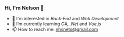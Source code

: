 ### Hi, I'm Nelson 👋
- 🔎 I'm interested in *Back-End* and *Web Development*
- 🌱 I’m currently learning *C#*, *.Net* and *Vue.js*
- 📫 How to reach me: nhsneto@gmail.com

<!--
**nhsneto/nhsneto** is a ✨ _special_ ✨ repository because its `README.md` (this file) appears on your GitHub profile.

Here are some ideas to get you started:

- 🔭 I’m currently working on ...
- 🌱 I’m currently learning ...
- 👯 I’m looking to collaborate on ...
- 🤔 I’m looking for help with ...
- 💬 Ask me about ...
- 📫 How to reach me: ...
- 😄 Pronouns: ...
- ⚡ Fun fact: ...
-->
